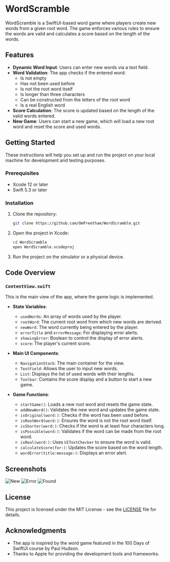 # WordScramble

WordScramble is a SwiftUI-based word game where players create new words from a given root word. The game enforces various rules to ensure the words are valid and calculates a score based on the length of the words.

## Features

- **Dynamic Word Input**: Users can enter new words via a text field.
- **Word Validation**: The app checks if the entered word:
  - Is not empty
  - Has not been used before
  - Is not the root word itself
  - Is longer than three characters
  - Can be constructed from the letters of the root word
  - Is a real English word
- **Score Calculation**: The score is updated based on the length of the valid words entered.
- **New Game**: Users can start a new game, which will load a new root word and reset the score and used words.

## Getting Started

These instructions will help you set up and run the project on your local machine for development and testing purposes.

### Prerequisites

- Xcode 12 or later
- Swift 5.3 or later

### Installation

1. Clone the repository:
    ```bash
    git clone https://github.com/OmPreetham/WordScramble.git
    ```
2. Open the project in Xcode:
    ```bash
    cd WordScramble
    open WordScramble.xcodeproj
    ```
3. Run the project on the simulator or a physical device.

## Code Overview

### `ContentView.swift`

This is the main view of the app, where the game logic is implemented.

- **State Variables**:
  - `usedWords`: An array of words used by the player.
  - `rootWord`: The current root word from which new words are derived.
  - `newWord`: The word currently being entered by the player.
  - `errorTitle` and `errorMessage`: For displaying error alerts.
  - `showingError`: Boolean to control the display of error alerts.
  - `score`: The player's current score.

- **Main UI Components**:
  - `NavigationStack`: The main container for the view.
  - `TextField`: Allows the user to input new words.
  - `List`: Displays the list of used words with their lengths.
  - `Toolbar`: Contains the score display and a button to start a new game.
  
- **Game Functions**:
  - `startGame()`: Loads a new root word and resets the game state.
  - `addNewWord()`: Validates the new word and updates the game state.
  - `isOriginal(word:)`: Checks if the word has been used before.
  - `isRootWord(word:)`: Ensures the word is not the root word itself.
  - `isShorter(word:)`: Checks if the word is at least four characters long.
  - `isPossible(word:)`: Validates if the word can be made from the root word.
  - `isReal(word:)`: Uses `UITextChecker` to ensure the word is valid.
  - `calculateScore(for:)`: Updates the score based on the word length.
  - `wordError(title:message:)`: Displays an error alert.

## Screenshots

![New](./screenshots/wordscramble.png)
![Error](./screenshots/wordscramble-error.png)
![Found](./screenshots/wordscramble-found.png)

## License

This project is licensed under the MIT License - see the [LICENSE](LICENSE) file for details.

## Acknowledgments

- The app is inspired by the word game featured in the 100 Days of SwiftUI course by Paul Hudson.
- Thanks to Apple for providing the development tools and frameworks.
